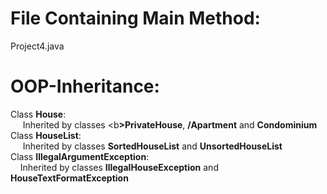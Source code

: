 File Containing Main Method:
============================
Project4.java

OOP-Inheritance:
================

Class <b>House</b>:
<br> &nbsp;&nbsp;&nbsp;&nbsp; Inherited by classes <b<b>>PrivateHouse</b>, <b>/Apartment</b> and <b>Condominium</b> <br>
Class <b>HouseList</b>:
<br> &nbsp;&nbsp;&nbsp;&nbsp; Inherited by classes <b>SortedHouseList</b> and <b>UnsortedHouseList</b> <br>
Class <b>IllegalArgumentException</b>:
<br> &nbsp;&nbsp;&nbsp;&nbsp;Inherited by classes <b>IllegalHouseException</b> and <b>HouseTextFormatException</b> <br>



